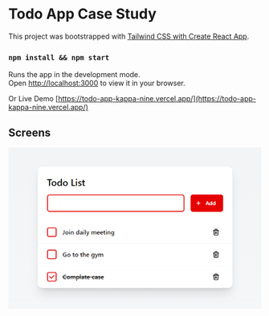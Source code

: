 # Todo App Case Study

This project was bootstrapped with [Tailwind CSS with Create React App](https://tailwindcss.com/docs/guides/create-react-app).
### `npm install && npm start`

Runs the app in the development mode.\
Open [http://localhost:3000](http://localhost:3000) to view it in your browser.

Or Live Demo [https://todo-app-kappa-nine.vercel.app/](https://todo-app-kappa-nine.vercel.app/)
## Screens

![Todo App](https://github.com/selimatac/todo-app/blob/master/public/todo-app-ss.png)